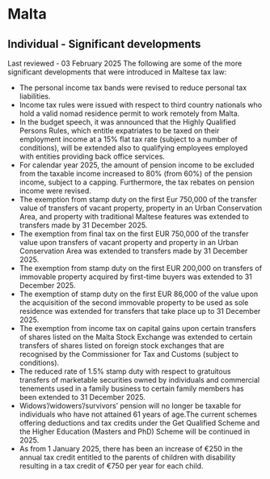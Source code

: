 # Malta
## Individual - Significant developments
Last reviewed - 03 February 2025
The following are some of the more significant developments that were introduced in Maltese tax law:
  * The personal income tax bands were revised to reduce personal tax liabilities.
  * Income tax rules were issued with respect to third country nationals who hold a valid nomad residence permit to work remotely from Malta.
  * In the budget speech, it was announced that the Highly Qualified Persons Rules, which entitle expatriates to be taxed on their employment income at a 15% flat tax rate (subject to a number of conditions), will be extended also to qualifying employees employed with entities providing back office services.
  * For calendar year 2025, the amount of pension income to be excluded from the taxable income increased to 80% (from 60%) of the pension income, subject to a capping. Furthermore, the tax rebates on pension income were revised.
  * The exemption from stamp duty on the first Eur 750,000 of the transfer value of transfers of vacant property, property in an Urban Conservation Area, and property with traditional Maltese features was extended to transfers made by 31 December 2025.
  * The exemption from final tax on the first EUR 750,000 of the transfer value upon transfers of vacant property and property in an Urban Conservation Area was extended to transfers made by 31 December 2025.
  * The exemption from stamp duty on the first EUR 200,000 on transfers of immovable property acquired by first-time buyers was extended to 31 December 2025.
  * The exemption of stamp duty on the first EUR 86,000 of the value upon the acquisition of the second immovable property to be used as sole residence was extended for transfers that take place up to 31 December 2025.
  * The exemption from income tax on capital gains upon certain transfers of shares listed on the Malta Stock Exchange was extended to certain transfers of shares listed on foreign stock exchanges that are recognised by the Commissioner for Tax and Customs (subject to conditions).
  * The reduced rate of 1.5% stamp duty with respect to gratuitous transfers of marketable securities owned by individuals and commercial tenements used in a family business to certain family members has been extended to 31 December 2025.
  * Widows’/widowers’/survivors’ pension will no longer be taxable for individuals who have not attained 61 years of age.The current schemes offering deductions and tax credits under the Get Qualified Scheme and the Higher Education (Masters and PhD) Scheme will be continued in 2025.
  * As from 1 January 2025, there has been an increase of €250 in the annual tax credit entitled to the parents of children with disability resulting in a tax credit of €750 per year for each child.


